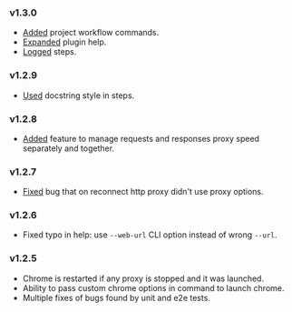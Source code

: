 ### v1.3.0

- [Added](https://github.com/glacejs/glace-proxy/commit/d99e368909b55978f2b00664bb010b9320e9c03c) project workflow commands.
- [Expanded](https://github.com/glacejs/glace-proxy/commit/d99e368909b55978f2b00664bb010b9320e9c03c) plugin help.
- [Logged](https://github.com/glacejs/glace-proxy/commit/4d5fd832cedb45a0edffd437593adf06a51301f7) steps.

### v1.2.9

- [Used](https://github.com/glacejs/glace-proxy/commit/5cbaf120c8c93c61b4e99890ff3a697e8eba277d) docstring style in steps.

### v1.2.8

- [Added](https://github.com/glacejs/glace-proxy/commit/72aefab361c2266ff365044abb36592807ded232) feature to manage requests and responses proxy speed separately and together.

### v1.2.7

- [Fixed](https://github.com/glacejs/glace-proxy/commit/5159b0952d1b921b6b660308e280167ccd2352ff) bug that on reconnect http proxy didn't use proxy options.

### v1.2.6

- Fixed typo in help: use `--web-url` CLI option instead of wrong `--url`.

### v1.2.5

- Chrome is restarted if any proxy is stopped and it was launched.
- Ability to pass custom chrome options in command to launch chrome.
- Multiple fixes of bugs found by unit and e2e tests.
